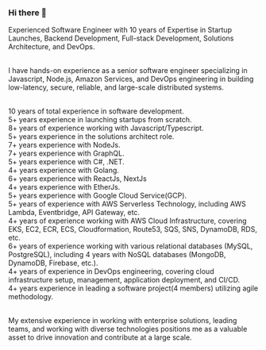 ### Hi there 👋

Experienced  Software  Engineer  with  10  years  of  Expertise  in  Startup  Launches,  Backend Development, Full-stack Development, Solutions Architecture, and DevOps.
<br /><br />

I have hands-on experience as a senior software engineer specializing in Javascript, Node.js, Amazon Services, and DevOps engineering in building low-latency, secure, reliable, and large-scale distributed systems.
<br /><br />

10 years of total experience in software development.<br />
5+ years experience in launching startups from scratch.<br />
8+ years of experience working with Javascript/Typescript.<br />
5+ years experience in the solutions architect role.<br />
7+ years experience with NodeJs.<br />
7+ years experience with GraphQL.<br />
5+ years experience with C#, .NET.<br />
4+ years experience with Golang. <br/>
6+ years experience with ReactJs, NextJs<br />
4+ years experience with EtherJs. <br />
5+ years experience with Google Cloud Service(GCP). <br />
5+ years of experience with AWS Serverless Technology, including AWS Lambda, Eventbridge, API Gateway, etc.<br />
4+ years of experience working with AWS Cloud Infrastructure, covering EKS, EC2, ECR, ECS, Cloudformation, Route53, SQS, SNS, DynamoDB, RDS, etc.<br />
6+ years of experience working with various relational databases (MySQL, PostgreSQL), including 4   years with NoSQL databases (MongoDB, DynamoDB, Firebase, etc.).<br />
4+ years of experience in DevOps engineering, covering cloud infrastructure setup, management, application deployment, and CI/CD.<br />
4+ years experience in leading a software project(4 members) utilizing agile methodology.<br /><br />

My extensive experience in working with enterprise solutions, leading teams, and working with diverse technologies positions me as a valuable asset to drive innovation and contribute at a large scale.





<!--
**lakeside763/lakeside763** is a ✨ _special_ ✨ repository because its `README.md` (this file) appears on your GitHub profile.

Here are some ideas to get you started:

- 🔭 I’m currently working on ...
- 🌱 I’m currently learning ...
- 👯 I’m looking to collaborate on ...
- 🤔 I’m looking for help with ...
- 💬 Ask me about ...
- 📫 How to reach me: ...
- 😄 Pronouns: ...
- ⚡ Fun fact: ...
-->
